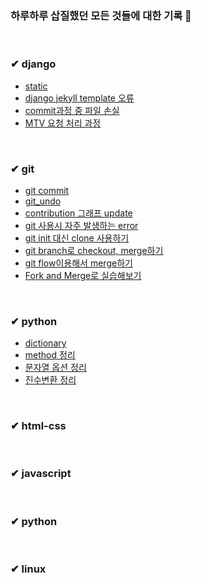 ### 하루하루 삽질했던 모든 것들에 대한 기록 🙌 
<br>

### ✔ django
- [static](https://github.com/heejung-gjt/TIL/blob/master/static.md)     
- [django jekyll template 오류](https://github.com/heejung-gjt/TIL/blob/master/django/jekyll%20template%20%EC%BD%94%EB%93%9C%EC%98%A4%EB%A5%98.md)      
- [commit과정 중 파일 손실](https://github.com/heejung-gjt/TIL/blob/master/django/django%20commit%20%EA%B3%BC%EC%A0%95%20%EC%A4%91%20%ED%8C%8C%EC%9D%BC%20%EC%86%90%EC%8B%A4.md)    
- [MTV 요청 처리 과정](https://github.com/heejung-gjt/TIL/blob/master/django/MTV%20%EC%9A%94%EC%B2%AD%20%EC%B2%98%EB%A6%AC%20%EA%B3%BC%EC%A0%95.md)    
<br>

### ✔ git
- [git commit](https://github.com/heejung-gjt/TIL/blob/master/git/git_commit.md)   
- [git_undo](https://github.com/heejung-gjt/TIL/blob/master/git/git_undo.md)   
- [contribution 그래프 update](https://github.com/heejung-gjt/TIL/blob/master/git/local_commit.md)   
- [git 사용시 자주 발생하는 error](https://github.com/heejung-gjt/TIL/blob/master/git/%EC%98%A4%EB%A5%98%EC%A0%95%EB%A6%AC.md)
- [git init 대신 clone 사용하기](https://github.com/heejung-gjt/TIL/blob/master/git/git_create.md)
- [git branch로 checkout, merge하기](https://github.com/heejung-gjt/TIL/blob/master/git/git_branch.md)
- [git flow이용해서 merge하기](https://github.com/heejung-gjt/TIL/blob/master/git/git_flow.md)
- [Fork and Merge로 실습해보기](https://github.com/heejung-gjt/TIL/blob/master/git/git_collaborate.md)
<br>

### ✔ python
- [dictionary](https://github.com/heejung-gjt/TIL/blob/master/python/dic.md)    
- [method 정리](https://github.com/heejung-gjt/TIL/blob/master/python/%ED%95%A8%EC%88%98%EC%A0%95%EB%A6%AC.md)      
- [문자열 옵션 정리](https://github.com/heejung-gjt/TIL/blob/master/python/%EB%AC%B8%EC%9E%90%EC%97%B4%20%EC%98%B5%EC%85%98.md)     
- [진수변환 정리](https://github.com/heejung-gjt/TIL/blob/master/python/%EC%A7%84%EC%88%98%EB%B3%80%ED%99%98.md)

<br>

### ✔ html-css   

<br>

### ✔ javascript

<br>

### ✔ python    

<br>

### ✔ linux   
  